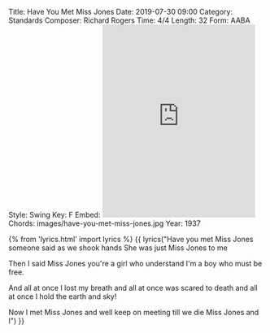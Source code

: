 Title: Have You Met Miss Jones
Date: 2019-07-30 09:00
Category: Standards
Composer: Richard Rogers
Time: 4/4
Length: 32
Form: AABA
Style: Swing
Key: F
Embed: <iframe src="https://open.spotify.com/embed/user/thatdavidmiller/playlist/5JGIsgonZj3H2gqzzz6ymV" width="300" height="380" frameborder="0" allowtransparency="true" allow="encrypted-media"></iframe>
Chords: images/have-you-met-miss-jones.jpg
Year: 1937

{% from 'lyrics.html' import lyrics %}
{{ lyrics("Have you met Miss Jones
someone said as we shook hands
She was just Miss Jones to me

Then I said Miss Jones
you're a girl who understand
I'm a boy who must be free.

And all at once I lost my breath
and all at once was scared to death
and all at once I hold the earth and sky!

Now I met Miss Jones
and well keep on meeting till we die
Miss Jones and I") }}
